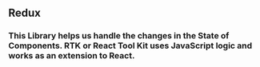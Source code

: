 ## Redux

### This Library helps us handle the changes in the State of Components. RTK or React Tool Kit uses JavaScript logic and works as an extension to React. 

